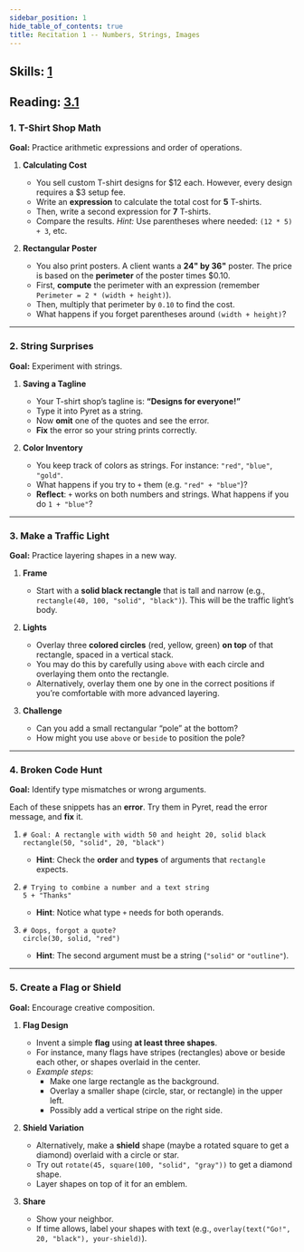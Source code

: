 ```yaml
---
sidebar_position: 1
hide_table_of_contents: true
title: Recitation 1 -- Numbers, Strings, Images
---
```


## Skills: [1](/skills/#(1))

## Reading: [3.1](https://dcic-world.org/2024-09-03/getting-started.html#(part._getting-started))


### **1. T-Shirt Shop Math**

**Goal:** Practice arithmetic expressions and order of operations.

1. **Calculating Cost**
   - You sell custom T-shirt designs for \$12 each. However, every design requires a \$3 setup fee.
   - Write an **expression** to calculate the total cost for **5** T-shirts.
   - Then, write a second expression for **7** T-shirts.
   - Compare the results.
   *Hint:* Use parentheses where needed: `(12 * 5) + 3`, etc.

2. **Rectangular Poster**
   - You also print posters. A client wants a **24" by 36"** poster. The price is based on the **perimeter** of the poster times \$0.10.
   - First, **compute** the perimeter with an expression (remember `Perimeter = 2 * (width + height)`).
   - Then, multiply that perimeter by `0.10` to find the cost.
   - What happens if you forget parentheses around `(width + height)`?

---

### **2. String Surprises**

**Goal:** Experiment with strings.

1. **Saving a Tagline**
   - Your T-shirt shop’s tagline is: **“Designs for everyone!”**
   - Type it into Pyret as a string.
   - Now **omit** one of the quotes and see the error.
   - **Fix** the error so your string prints correctly.

2. **Color Inventory**
   - You keep track of colors as strings. For instance: `"red"`, `"blue"`, `"gold"`.
   - What happens if you try to `+` them (e.g. `"red" + "blue"`)?
   - **Reflect**: `+` works on both numbers and strings. What happens if you do `1 + "blue"`? 

---

### **3. Make a Traffic Light**

**Goal:** Practice layering shapes in a new way.

1. **Frame**
   - Start with a **solid black rectangle** that is tall and narrow (e.g., `rectangle(40, 100, "solid", "black")`). This will be the traffic light’s body.

2. **Lights**
   - Overlay three **colored circles** (red, yellow, green) **on top** of that rectangle, spaced in a vertical stack.
   - You may do this by carefully using `above` with each circle and overlaying them onto the rectangle.
   - Alternatively, overlay them one by one in the correct positions if you’re comfortable with more advanced layering.

3. **Challenge**
   - Can you add a small rectangular “pole” at the bottom?
   - How might you use `above` or `beside` to position the pole?

---

### **4. Broken Code Hunt**

**Goal:** Identify type mismatches or wrong arguments.

Each of these snippets has an **error**. Try them in Pyret, read the error message, and **fix** it.

1.
   ```pyret
   # Goal: A rectangle with width 50 and height 20, solid black
   rectangle(50, "solid", 20, "black")
   ```
   - **Hint**: Check the **order** and **types** of arguments that `rectangle` expects.

2.
   ```pyret
   # Trying to combine a number and a text string
   5 + "Thanks"
   ```
   - **Hint**: Notice what type `+` needs for both operands.

3.
   ```pyret
   # Oops, forgot a quote?
   circle(30, solid, "red")
   ```
   - **Hint**: The second argument must be a string (`"solid"` or `"outline"`).

---

### **5. Create a Flag or Shield**

**Goal:** Encourage creative composition.

1. **Flag Design**
   - Invent a simple **flag** using **at least three shapes**.
   - For instance, many flags have stripes (rectangles) above or beside each other, or shapes overlaid in the center.
   - *Example steps*:
     - Make one large rectangle as the background.
     - Overlay a smaller shape (circle, star, or rectangle) in the upper left.
     - Possibly add a vertical stripe on the right side.

2. **Shield Variation**
   - Alternatively, make a **shield** shape (maybe a rotated square to get a diamond) overlaid with a circle or star.
   - Try out `rotate(45, square(100, "solid", "gray"))` to get a diamond shape.
   - Layer shapes on top of it for an emblem.

3. **Share**
   - Show your neighbor.
   - If time allows, label your shapes with text (e.g., `overlay(text("Go!", 20, "black"), your-shield)`).
